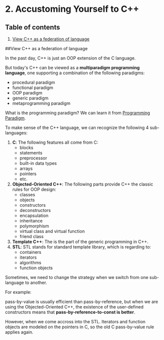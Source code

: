 # 2. Accustoming Yourself to C++

## Table of contents

1. [View C++ as a federation of language](#View-C++-as-a-federation-of-language)

##View C++ as a federation of language

In the past day, C++ is just an OOP extension of the C language.

But today's C++ can be viewed as a **multiparadigm programming language**, one supporting a combination of the following paradigms:

- procedural paradigm
- functional paradigm
- OOP paradigm
- generic paradigm 
- metaprogramming paradigm

What is the programming paradigm? We can learn it from [Programming Paradigm](https://www.youtube.com/watch?v=Ps8jOj7diA0&list=PL9D558D49CA734A02).

To make sense of the C++ language, we can recognize the  following 4 sub-languages:

1. **C**: The following features all come from C:
	- blocks
	- statements
	- preprocessor
	- built-in data types
	- arrays
	- pointers
	- etc.
2. **Objected-Oriented C++**: The following parts provide C++ the classic rules for OOP design:
	- classes
	- objects
	- constructors
	- deconstructors
	- encapsulation
	- inheritance
	- polymorphism
	- virtual class and virtual function
	- friend class
3. **Template C++**: The is the part of the generic programming in C++.
4. **STL**: STL stands for standard template library, which is regarding to:
	- containers
	- iterators
	- algorithms
	- function objects

	
Sometimes, we need to change the strategy when we switch from one sub-language to another.

For example:

pass-by-value is usually efficient than pass-by-reference, but when we are using the Objected-Oriented C++, the existence of the user-defined constructors means that **pass-by-reference-to-const is better**.

However, when we come accross into the STL. Iterators and function objects are modeled on the pointers in C, so the old C pass-by-value rule applies again.

## 
